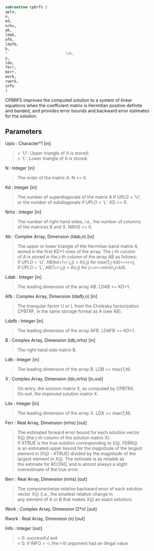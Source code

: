 ```fortran  
subroutine cpbrfs (  
uplo,  
n,  
kd,  
nrhs,  
ab,  
ldab,  
afb,  
ldafb,  
b,  
*                          ldb,  
x,  
ldx,  
ferr,  
berr,  
work,  
rwork,  
info  
)  
```  
  
CPBRFS improves the computed solution to a system of linear  
equations when the coefficient matrix is Hermitian positive definite  
and banded, and provides error bounds and backward error estimates  
for the solution.  
  
## Parameters  
Uplo : Character*1 [in]  
> = 'U':  Upper triangle of A is stored;  
> = 'L':  Lower triangle of A is stored.  
  
N : Integer [in]  
> The order of the matrix A.  N >= 0.  
  
Kd : Integer [in]  
> The number of superdiagonals of the matrix A if UPLO = 'U',  
> or the number of subdiagonals if UPLO = 'L'.  KD >= 0.  
  
Nrhs : Integer [in]  
> The number of right hand sides, i.e., the number of columns  
> of the matrices B and X.  NRHS >= 0.  
  
Ab : Complex Array, Dimension (ldab,n) [in]  
> The upper or lower triangle of the Hermitian band matrix A,  
> stored in the first KD+1 rows of the array.  The j-th column  
> of A is stored in the j-th column of the array AB as follows:  
> if UPLO = 'U', AB(kd+1+i-j,j) = A(i,j) for max(1,j-kd)<=i<=j;  
> if UPLO = 'L', AB(1+i-j,j)    = A(i,j) for j<=i<=min(n,j+kd).  
  
Ldab : Integer [in]  
> The leading dimension of the array AB.  LDAB >= KD+1.  
  
Afb : Complex Array, Dimension (ldafb,n) [in]  
> The triangular factor U or L from the Cholesky factorization  
> CPBTRF, in the same storage format as A (see AB).  
  
Ldafb : Integer [in]  
> The leading dimension of the array AFB.  LDAFB >= KD+1.  
  
B : Complex Array, Dimension (ldb,nrhs) [in]  
> The right hand side matrix B.  
  
Ldb : Integer [in]  
> The leading dimension of the array B.  LDB >= max(1,N).  
  
X : Complex Array, Dimension (ldx,nrhs) [in,out]  
> On entry, the solution matrix X, as computed by CPBTRS.  
> On exit, the improved solution matrix X.  
  
Ldx : Integer [in]  
> The leading dimension of the array X.  LDX >= max(1,N).  
  
Ferr : Real Array, Dimension (nrhs) [out]  
> The estimated forward error bound for each solution vector  
> X(j) (the j-th column of the solution matrix X).  
> If XTRUE is the true solution corresponding to X(j), FERR(j)  
> is an estimated upper bound for the magnitude of the largest  
> element in (X(j) - XTRUE) divided by the magnitude of the  
> largest element in X(j).  The estimate is as reliable as  
> the estimate for RCOND, and is almost always a slight  
> overestimate of the true error.  
  
Berr : Real Array, Dimension (nrhs) [out]  
> The componentwise relative backward error of each solution  
> vector X(j) (i.e., the smallest relative change in  
> any element of A or B that makes X(j) an exact solution).  
  
Work : Complex Array, Dimension (2*n) [out]  
  
Rwork : Real Array, Dimension (n) [out]  
  
Info : Integer [out]  
> = 0:  successful exit  
> < 0:  if INFO = -i, the i-th argument had an illegal value  
  
